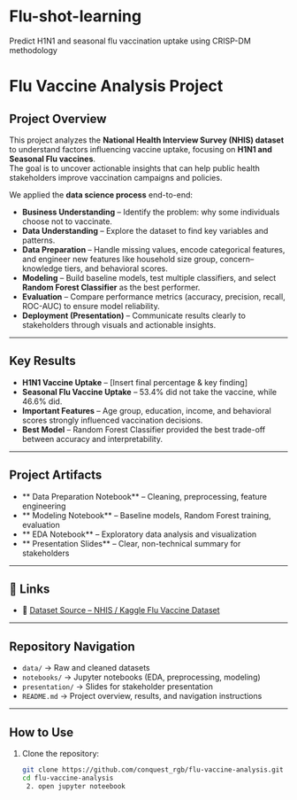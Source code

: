 # Flu-shot-learning
Predict H1N1 and seasonal flu vaccination uptake using CRISP-DM methodology
# Flu Vaccine Analysis Project

##  Project Overview
This project analyzes the **National Health Interview Survey (NHIS) dataset** to understand factors influencing vaccine uptake, focusing on **H1N1 and Seasonal Flu vaccines**.  
The goal is to uncover actionable insights that can help public health stakeholders improve vaccination campaigns and policies.  

We applied the **data science process** end-to-end:
- **Business Understanding** – Identify the problem: why some individuals choose not to vaccinate.  
- **Data Understanding** – Explore the dataset to find key variables and patterns.  
- **Data Preparation** – Handle missing values, encode categorical features, and engineer new features like household size group, concern–knowledge tiers, and behavioral scores.  
- **Modeling** – Build baseline models, test multiple classifiers, and select **Random Forest Classifier** as the best performer.  
- **Evaluation** – Compare performance metrics (accuracy, precision, recall, ROC-AUC) to ensure model reliability.  
- **Deployment (Presentation)** – Communicate results clearly to stakeholders through visuals and actionable insights.  

---

## Key Results
- **H1N1 Vaccine Uptake** – [Insert final percentage & key finding]  
- **Seasonal Flu Vaccine Uptake** – 53.4% did not take the vaccine, while 46.6% did.  
- **Important Features** – Age group, education, income, and behavioral scores strongly influenced vaccination decisions.  
- **Best Model** – Random Forest Classifier provided the best trade-off between accuracy and interpretability.  

---

##  Project Artifacts
- ** Data Preparation Notebook** – Cleaning, preprocessing, feature engineering  
- ** Modeling Notebook** – Baseline models, Random Forest training, evaluation  
- ** EDA Notebook** – Exploratory data analysis and visualization  
- ** Presentation Slides** – Clear, non-technical summary for stakeholders  

---

## 📑 Links

- 🔗 [Dataset Source – NHIS / Kaggle Flu Vaccine Dataset](https://www.kaggle.com/c/h1n1-flu-vaccines-prediction/data)  

---

## Repository Navigation
- `data/` → Raw and cleaned datasets  
- `notebooks/` → Jupyter notebooks (EDA, preprocessing, modeling)  
- `presentation/` → Slides for stakeholder presentation  
- `README.md` → Project overview, results, and navigation instructions  

---

##  How to Use
1. Clone the repository:  
   ```bash
   git clone https://github.com/conquest_rgb/flu-vaccine-analysis.git
   cd flu-vaccine-analysis
    2. open jupyter noteebook
